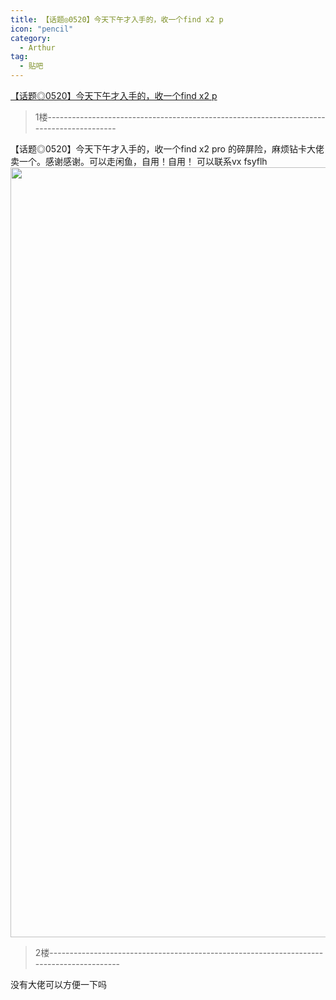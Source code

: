 ```yaml
---
title: 【话题◎0520】今天下午才入手的，收一个find x2 p
icon: "pencil"
category:
  - Arthur
tag:
  - 贴吧
---
```


[【话题◎0520】今天下午才入手的，收一个find x2 p](https://tieba.baidu.com/p/6694375527?pid=132302250256&cid=0#132302250256)


>1楼-----------------------------------------------------------------------------------------

【话题◎0520】今天下午才入手的，收一个find x2 pro 的碎屏险，麻烦钻卡大佬卖一个。感谢感谢。可以走闲鱼，自用！自用！
可以联系vx fsyflh
<img class="BDE_Image" src="http://tiebapic.baidu.com/forum/w%3D580/sign=eb05cc1ae51fbe091c5ec31c5b610c30/425b47ed2e738bd423d2415db68b87d6257ff9df.jpg?tbpicau=2023-09-06-05_9b2b2fae4aec79a575fd7eb9eff376f0" changedsize="true" width="560" height="1232" >

>2楼-----------------------------------------------------------------------------------------


没有大佬可以方便一下吗
